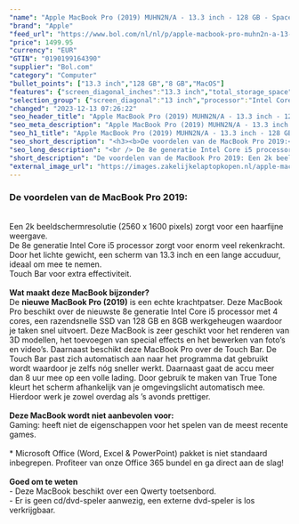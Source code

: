 ```yaml
---
"name": "Apple MacBook Pro (2019) MUHN2N/A - 13.3 inch - 128 GB - Spacegrijs"
"brand": "Apple"
"feed_url": "https://www.bol.com/nl/nl/p/apple-macbook-pro-muhn2n-a-13-3-inch-128-gb-spacegrijs/9200000116333790"
"price": 1499.95
"currency": "EUR"
"GTIN": "0190199164390"
"supplier": "Bol.com"
"category": "Computer"
"bullet_points": ["13.3 inch","128 GB","8 GB","MacOS"]
"features": {"screen_diagonal_inches":"13.3 inch","total_storage_space":"128 GB","memory_size":"8 GB","operating_system":"MacOS"}
"selection_group": {"screen_diagonal":"13 inch","processor":"Intel Core i5","changed_price_past_3_days":false,"product_family":"MacBook Pro"}
"changed": "2023-12-13 07:26:22"
"seo_header_title": "Apple MacBook Pro (2019) MUHN2N/A - 13.3 inch - 128 GB - Spacegrijs"
"seo_meta_description": "Apple MacBook Pro (2019) MUHN2N/A - 13.3 inch - 128 GB - Spacegrijs"
"seo_h1_title": "Apple MacBook Pro (2019) MUHN2N/A - 13.3 inch - 128 GB - Spacegrijs"
"seo_short_description": "<h3><b>De voordelen van de MacBook Pro 2019:</b></h3><br /> Een 2k beeldschermresolutie (2560 x 1600 pixels) zorgt voor een haarfijne weergave."
"seo_long_description": "<br /> De 8e generatie Intel Core i5 processor zorgt voor enorm veel rekenkracht. <br /> Door het lichte gewicht, een scherm van 13. 3 inch en een lange accuduur, ideaal om mee te nemen. <br /> Touch Bar voor extra effectiviteit. <br /><br /><b>Wat maakt deze MacBook bijzonder?</b><br />De <b>nieuwe MacBook Pro (2019)</b> is een echte krachtpatser. Deze MacBook Pro beschikt over de nieuwste 8e generatie Intel Core i5 processor met 4 cores, een razendsnelle SSD van 128 GB en 8GB werkgeheugen waardoor je taken snel uitvoert. Deze MacBook is zeer geschikt voor het renderen van 3D modellen, het toevoegen van special effects en het bewerken van foto’s en video’s. Daarnaast beschikt deze MacBook Pro over de Touch Bar. De Touch Bar past zich automatisch aan naar het programma dat gebruikt wordt waardoor je zelfs nóg sneller werkt. Daarnaast gaat de accu meer dan 8 uur mee op een volle lading. Door gebruik te maken van True Tone kleurt het scherm afhankelijk van je omgevingslicht automatisch mee. Hierdoor werk je zowel overdag als ’s avonds prettiger. <br /><br /><b>Deze MacBook wordt niet aanbevolen voor:</b><br /> Gaming: heeft niet de eigenschappen voor het spelen van de meest recente games. <br /><br />* Microsoft Office (Word, Excel & PowerPoint) pakket is niet standaard inbegrepen. Profiteer van onze Office 365 bundel en ga direct aan de slag!<br /><br /><b>Goed om te weten</b><br />- Deze MacBook beschikt over een Qwerty toetsenbord. <br />- Er is geen cd/dvd-speler aanwezig, een externe dvd-speler is los verkrijgbaar."
"short_description": "De voordelen van de MacBook Pro 2019: Een 2k beeldschermresolutie (2560 x 1600 pixels) zorgt voor een haarfijne weergave. De 8e generatie Intel Core i5 processor zorgt voor enorm veel rekenkracht. Door het lichte gewicht, een scherm van 13.3 inch en een lange accuduur, ideaal om mee te nemen. Touch Bar voor extra effectiviteit. Wat maakt deze MacBook bijzonder? De nieuwe MacBook Pro (2019) is een echte krachtpatser. Deze MacBook Pro beschikt over de nieuwste 8e generatie Intel Core i5 processor met 4 cores, een razendsnelle SSD van 128 GB en 8GB werkgeheugen waardoor je taken snel uitvoert. Deze MacBook is zeer geschikt voor het renderen van 3D modellen, het toevoegen van special effects en het bewerken van foto’s en video’s. Daarnaast beschikt deze MacBook Pro over de Touch Bar. De Touch Bar past zich automatisch aan naar het programma dat gebruikt wordt waardoor je zelfs nóg sneller werkt. Daarnaast gaat de accu meer dan 8 uur mee op een volle lading. Door gebruik te maken van True Tone kleurt het scherm afhankelijk van je omgevingslicht automatisch mee. Hierdoor werk je zowel overdag als ’s avonds prettiger. Deze MacBook wordt niet aanbevolen voor: Gaming: heeft niet de eigenschappen voor het spelen van de meest recente games. * Microsoft Office (Word, Excel & PowerPoint) pakket is niet standaard inbegrepen. Profiteer van onze Office 365 bundel en ga direct aan de slag! Goed om te weten - Deze MacBook beschikt over een Qwerty toetsenbord. - Er is geen cd/dvd-speler aanwezig, een externe dvd-speler is los verkrijgbaar."
"external_image_url": "https://images.zakelijkelaptopkopen.nl/apple-macbook-pro-muhn2n-a-13-3-inch-128-gb-spacegrijs.webp"
---
```


<h3><b>De voordelen van de MacBook Pro 2019:</b></h3><br /> Een 2k beeldschermresolutie (2560 x 1600 pixels) zorgt voor een haarfijne weergave.<br /> De 8e generatie Intel Core i5 processor zorgt voor enorm veel rekenkracht.<br /> Door het lichte gewicht, een scherm van 13.3 inch en een lange accuduur, ideaal om mee te nemen.<br /> Touch Bar voor extra effectiviteit.<br /><br /><b>Wat maakt deze MacBook bijzonder?</b><br />De <b>nieuwe MacBook Pro (2019)</b> is een echte krachtpatser. Deze MacBook Pro beschikt over de nieuwste 8e generatie Intel Core i5 processor met 4 cores, een razendsnelle SSD van 128 GB en 8GB werkgeheugen waardoor je taken snel uitvoert. Deze MacBook is zeer geschikt voor het renderen van 3D modellen, het toevoegen van special effects en het bewerken van foto’s en video’s. Daarnaast beschikt deze MacBook Pro over de Touch Bar. De Touch Bar past zich automatisch aan naar het programma dat gebruikt wordt waardoor je zelfs nóg sneller werkt. Daarnaast gaat de accu meer dan 8 uur mee op een volle lading. Door gebruik te maken van True Tone kleurt het scherm afhankelijk van je omgevingslicht automatisch mee. Hierdoor werk je zowel overdag als ’s avonds prettiger.<br /><br /><b>Deze MacBook wordt niet aanbevolen voor:</b><br /> Gaming: heeft niet de eigenschappen voor het spelen van de meest recente games. <br /><br />* Microsoft Office (Word, Excel & PowerPoint) pakket is niet standaard inbegrepen. Profiteer van onze Office 365 bundel en ga direct aan de slag!<br /><br /><b>Goed om te weten</b><br />- Deze MacBook beschikt over een Qwerty toetsenbord.<br />- Er is geen cd/dvd-speler aanwezig, een externe dvd-speler is los verkrijgbaar.